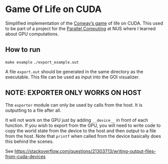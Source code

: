 # Game Of Life on CUDA
Simplified implementation of the [Conway’s game](https://en.wikipedia.org/wiki/Conway%27s_Game_of_Life) of life on CUDA. This used to be part of a project for the [Parallel Computing](https://nusmods.com/modules/CS3210/parallel-computing) at NUS where I learned about GPU computations.

## How to run
`make example`
`./export_example.out`

A file `export.out` should be generated in the same directory as the executable.
This file can be used as input into the GOI visualizer.

## NOTE: EXPORTER ONLY WORKS ON HOST
The `exporter` module can only be used by calls from the host. It is outputting to a file
after all.

It will not work on the GPU just by adding `__device__` in front of each function. If you
wish to export from the GPU, you will need to write code to copy the world state from the
device to the host and then output to a file from the host. Note that `printf` when called
from the device basically does this behind the scenes.

See https://stackoverflow.com/questions/21303713/writing-output-files-from-cuda-devices
